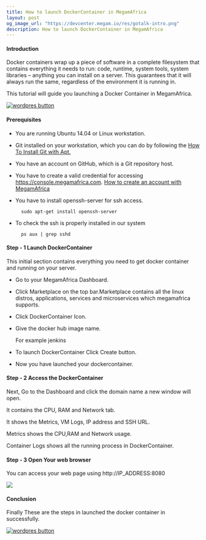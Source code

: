 ```yaml
---
title: How to launch DockerContainer in MegamAfrica
layout: post
og_image_url: "https://devcenter.megam.io/res/gotalk-intro.png"
description: How to launch DockerContainer in MegamAfrica
---
```



#### Introduction
Docker containers wrap up a piece of software in a complete filesystem that contains everything it needs to run: code, runtime, system tools, system libraries – anything you can install on a server. This guarantees that it will always run the same, regardless of the environment it is running in.

This tutorial will guide you launching a Docker Container in MegamAfrica.

<a href="https://console.megamafrica.com" target="_blank">
<img src="https://s3-ap-southeast-1.amazonaws.com/megampub/images/megamafrica/DEPLOY-TO-MEGAM-AFRICA-BIG1.png" alt="wordpres button" /></a>


#### Prerequisites

* You are running Ubuntu 14.04 or Linux workstation.

* Git installed on your workstation, which you can do by following the [How To Install Git with Apt.](https://www.digitalocean.com/community/tutorials/how-to-install-git-on-ubuntu-14-04)

*  You have an account on GitHub, which is a Git repository host.

* You have to create a valid credential for accessing https://console.megamafrica.com. [How to create an account with MegamAfrica](http://devcenter.megam.io/2016/05/27/how-to-launch-ubuntu/)

* You have to install openssh-server for ssh access.

    	sudo apt-get install openssh-server

* To check the ssh is properly installed in our system

      	ps aux | grep sshd

#### Step - 1  Launch DockerContainer

 This initial section contains everything you need to get  docker container and running on your server.

 * Go to your MegamAfrica Dashboard.

 * Click Marketplace on the top bar.Marketplace contains all the linux distros, applications, services and microservices which megamafrica supports.

 * Click DockerContainer Icon.

 * Give the docker hub image name.

      For example jenkins

 * To launch DockerContainer Click Create button.

 * Now you have launched your dockercontainer.
#### Step - 2 Access the DockerContainer

Next, Go to the Dashboard and click the domain name a new window will open.

It contains the CPU, RAM and Network tab.

It shows the Metrics, VM Logs, IP address and SSH URL.

Metrics shows the CPU,RAM and Network usage.

Container Logs shows all the running process in DockerContainer.

#### Step - 3 Open Your web browser

You can access your web page using http://IP_ADDRESS:8080



![](/content/images/2016/05/jenkins1.png)

#### Conclusion

Finally These are the steps in launched the docker container in successfully.


<a href="https://console.megamafrica.com" target="_blank">
<img src="https://s3-ap-southeast-1.amazonaws.com/megampub/images/megamafrica/DEPLOY-TO-MEGAM-AFRICA-BIG1.png" alt="wordpres button" /></a>
